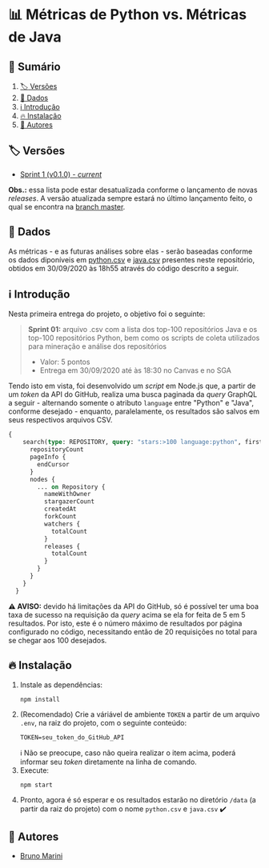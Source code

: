 # :bar_chart: Métricas de Python vs. Métricas de Java

## :card_index: Sumário

1. [:label: Versões](#label-versões)
2. [:abacus: Dados](#abacusdados)
3. [:information_source: Introdução](#information_source-introdução)
4. [:fire: Instalação](#fire-instalação)
5. [:busts_in_silhouette: Autores](#busts_in_silhouette-autores)

## :label: Versões

- [Sprint 1 (v0.1.0) - _current_](https://github.com/TheMarini/python-vs-java-metrics/tree/v0.1.0)

**Obs.:** essa lista pode estar desatualizada conforme o lançamento de novas _releases_. A versão atualizada sempre estará no último lançamento feito, o qual se encontra na [branch master](https://github.com/TheMarini/python-vs-java-metrics).

## :abacus:	Dados

As métricas - e as futuras análises sobre elas - serão baseadas conforme os dados diponíveis em [python.csv](https://github.com/TheMarini/python-vs-java-metrics/blob/v0.1.0/data/python.csv) e [java.csv](https://github.com/TheMarini/python-vs-java-metrics/blob/v0.1.0/data/java.csv) presentes neste repositório, obtidos em 30/09/2020 às 18h55 através do código descrito a seguir.

## :information_source: Introdução

Nesta primeira entrega do projeto, o objetivo foi o seguinte:

> **Sprint 01:** arquivo .csv com a lista dos top-100 repositórios Java e os top-100 repositórios Python, bem como os scripts de coleta utilizados para mineração e análise dos repositórios
> - Valor: 5 pontos
> - Entrega em 30/09/2020 até às 18:30 no Canvas e no SGA

Tendo isto em vista, foi desenvolvido um _script_ em Node.js que, a partir de um _token_ da API do GitHub, realiza uma busca paginada da _query_ GraphQL a seguir - alternando somente o atributo `language` entre "Python" e "Java", conforme desejado - enquanto, paralelamente, os resultados são salvos em seus respectivos arquivos CSV.


```GraphQL
{
    search(type: REPOSITORY, query: "stars:>100 language:python", first: 100) {
      repositoryCount
      pageInfo {
        endCursor
      }
      nodes {
        ... on Repository {
          nameWithOwner
          stargazerCount
          createdAt
          forkCount
          watchers {
            totalCount
          }
          releases {
            totalCount
          }
        }
      }
    }
  }  
```

**:warning: AVISO:** devido há limitações da API do GitHub, só é possível ter uma boa taxa de sucesso na requisição da _query_ acima se ela for feita de 5 em 5 resultados. Por isto, este é o número máximo de resultados por página configurado no código, necessitando então de 20 requisições no total para se chegar aos 100 desejados.

## :fire: Instalação

1. Instale as dependências:
    ```
    npm install
    ```
2. (Recomendado) Crie a váriável de ambiente `TOKEN` a partir de um arquivo `.env`, na raiz do projeto, com o seguinte conteúdo:
   ```
   TOKEN=seu_token_do_GitHub_API
   ```
   :information_source: Não se preocupe, caso não queira realizar o item acima, poderá informar seu _token_ diretamente na linha de comando.
3. Execute:
    ```
    npm start
    ```
4. Pronto, agora é só esperar e os resultados estarão no diretório `/data` (a partir da raiz do projeto) com o nome `python.csv` e `java.csv` :heavy_check_mark:

## :busts_in_silhouette: Autores

- [Bruno Marini](https://github.com/TheMarini)
